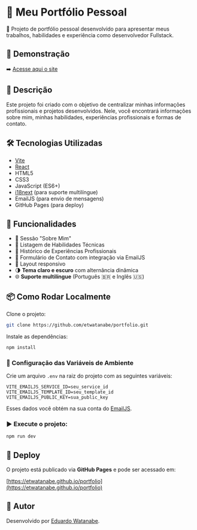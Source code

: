 # 📁 Meu Portfólio Pessoal

🚀 Projeto de portfólio pessoal desenvolvido para apresentar meus trabalhos, habilidades e experiência como desenvolvedor Fullstack.

## 📸 Demonstração

➡️ [Acesse aqui o site](https://etwatanabe.github.io/portfolio)

## 📖 Descrição

Este projeto foi criado com o objetivo de centralizar minhas informações profissionais e projetos desenvolvidos. Nele, você encontrará informações sobre mim, minhas habilidades, experiências profissionais e formas de contato.

## 🛠️ Tecnologias Utilizadas

- [Vite](https://vitejs.dev/)
- [React](https://react.dev/)
- HTML5
- CSS3
- JavaScript (ES6+)
- [i18next](https://www.i18next.com/) (para suporte multilíngue)
- EmailJS (para envio de mensagens)
- GitHub Pages (para deploy)

## 🎨 Funcionalidades

- 📌 Sessão "Sobre Mim"
- 📌 Listagem de Habilidades Técnicas
- 📌 Histórico de Experiências Profissionais
- 📌 Formulário de Contato com integração via EmailJS
- 📌 Layout responsivo
- 🌗 **Tema claro e escuro** com alternância dinâmica
- 🌐 **Suporte multilíngue** (Português 🇧🇷 e Inglês 🇺🇸)



## 📦 Como Rodar Localmente

Clone o projeto:

```bash
git clone https://github.com/etwatanabe/portfolio.git
```

Instale as dependências:

```bash
npm install
```

### 🔐 Configuração das Variáveis de Ambiente

Crie um arquivo `.env` na raiz do projeto com as seguintes variáveis:

```env
VITE_EMAILJS_SERVICE_ID=seu_service_id
VITE_EMAILJS_TEMPLATE_ID=seu_template_id
VITE_EMAILJS_PUBLIC_KEY=sua_public_key
```

Esses dados você obtém na sua conta do [EmailJS](https://www.emailjs.com/).

### ▶️ Execute o projeto:

```bash
npm run dev
```

## 🚀 Deploy

O projeto está publicado via **GitHub Pages** e pode ser acessado em:

[https://etwatanabe.github.io/portfolio](https://etwatanabe.github.io/portfolio)

## 👤 Autor

Desenvolvido por [Eduardo Watanabe](https://linkedin.com/in/etwatanabe).
